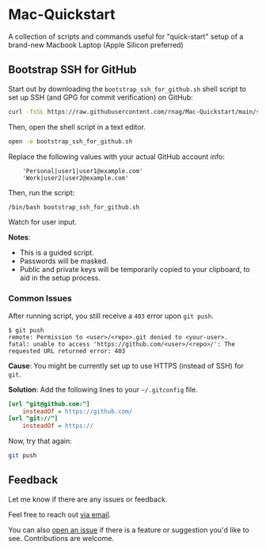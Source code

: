 # Mac-Quickstart

A collection of scripts and commands useful for "quick-start" setup of a brand-new Macbook Laptop (Apple Silicon preferred)

## Bootstrap SSH for GitHub

Start out by downloading the `bootstrap_ssh_for_github.sh` shell script
to set up SSH (and GPG for commit verification) on GitHub:

```sh
curl -fsSL https://raw.githubusercontent.com/rnag/Mac-Quickstart/main/scripts/bootstrap_ssh_for_github.sh -o bootstrap_ssh_for_github.sh
```

Then, open the shell script in a text editor.

```sh
open -e bootstrap_ssh_for_github.sh
```

Replace the following values with your actual GitHub account info:

```
    'Personal|user1|user1@example.com'
    'Work|user2|user2@example.com'
```

Then, run the script:

```sh
/bin/bash bootstrap_ssh_for_github.sh
```

Watch for user input.

**Notes**:

-   This is a guided script.
-   Passwords will be masked.
-   Public and private keys will be temporarily copied to your clipboard, to aid in the setup process.

### Common Issues

After running script, you still receive
a `403` error upon `git push`.

```console
$ git push
remote: Permission to <user>/<repo>.git denied to <your-user>.
fatal: unable to access 'https://github.com/<user>/<repo>/': The requested URL returned error: 403
```

**Cause**: You might be currently set up to use HTTPS (instead of SSH) for `git`.

**Solution**: Add the following lines to your `~/.gitconfig` file.

```ini
[url "git@github.com:"]
	insteadOf = https://github.com/
[url "git://"]
	insteadOf = https://
```

Now, try that again:

```sh
git push
```

## Feedback

Let me know if there are any issues or feedback.

Feel free to reach out [via email](mailto:me@ritviknag.com).

You can also [open an issue](https://github.com/rnag/Mac-Quickstart/issues) if there is a feature or suggestion you'd like to see. Contributions are welcome.
